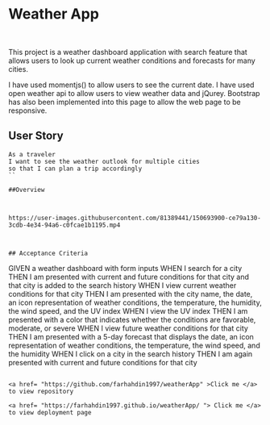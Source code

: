<h1>Weather App</h1>
<br>

This project is a weather dashboard application with search feature that allows users to look up current weather conditions and forecasts for many cities.

I have used momentjs() to allow users to see the current date. I have used open weather api to allow users to view weather data and jQurey. Bootstrap has also been implemented into this page to allow the web page to be responsive. 

## User Story

```
As a traveler
I want to see the weather outlook for multiple cities
so that I can plan a trip accordingly
``

##Overview



https://user-images.githubusercontent.com/81389441/150693900-ce79a130-3cdb-4e34-94a6-c0fcae1b1195.mp4



## Acceptance Criteria
```
GIVEN a weather dashboard with form inputs
WHEN I search for a city
THEN I am presented with current and future conditions for that city and that city is added to the search history
WHEN I view current weather conditions for that city
THEN I am presented with the city name, the date, an icon representation of weather conditions, the temperature, the humidity, the wind speed, and the UV index
WHEN I view the UV index
THEN I am presented with a color that indicates whether the conditions are favorable, moderate, or severe
WHEN I view future weather conditions for that city
THEN I am presented with a 5-day forecast that displays the date, an icon representation of weather conditions, the temperature, the wind speed, and the humidity
WHEN I click on a city in the search history
THEN I am again presented with current and future conditions for that city
```

<a href= "https://github.com/farhahdin1997/weatherApp" >Click me </a> to view repository 

<a href= "https://farhahdin1997.github.io/weatherApp/ "> Click me </a> to view deployment page

